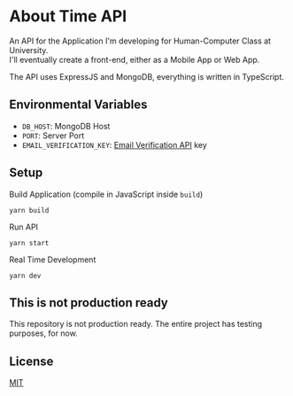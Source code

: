 # About Time API

An API for the Application I'm developing for Human-Computer Class at University.<br/>
I'll eventually create a front-end, either as a Mobile App or Web App.

The API uses ExpressJS and MongoDB, everything is written in TypeScript.

## Environmental Variables

- `DB_HOST`: MongoDB Host
- `PORT`: Server Port
- `EMAIL_VERIFICATION_KEY`: [Email Verification API](https://main.whoisxmlapi.com/) key

## Setup

Build Application (compile in JavaScript inside `build`)

```
yarn build
```

Run API

```
yarn start
```

Real Time Development

```
yarn dev
```

## This is not production ready

This repository is not production ready. The entire project has testing purposes, for now.

## License

[MIT](LICENSE)
